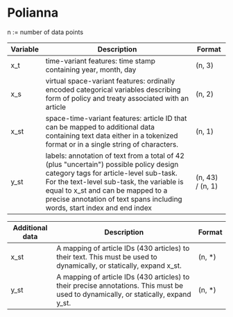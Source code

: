 # Polianna

n := number of data points <br />

| Variable | Description | Format |
| --- | ----------- | ----------- |
| x_t | time-variant features: time stamp containing year, month, day | (n, 3) |
| x_s | virtual space-variant features: ordinally encoded categorical variables describing form of policy and treaty associated with an article | (n, 2) |
| x_st | space-time-variant features: article ID that can be mapped to additional data containing text data either in a tokenized format or in a single string of characters. | (n, 1) |
| y_st | labels: annotation of text from a total of 42 (plus "uncertain") possible policy design category tags for article-level sub-task. For the text-level sub-task, the variable is equal to x_st and can be mapped to a precise annotation of text spans including words, start index and end index | (n, 43) / (n, 1) |


| Additional data | Description | Format |
| --- | ----------- | ----------- |
| x_st | A mapping of article IDs (430 articles) to their text. This must be used to dynamically, or statically, expand x_st.  | (n, *)|
| y_st | A mapping of article IDs (430 articles) to their precise annotations. This must be used to dynamically, or statically, expand y_st. | (n, *)|



